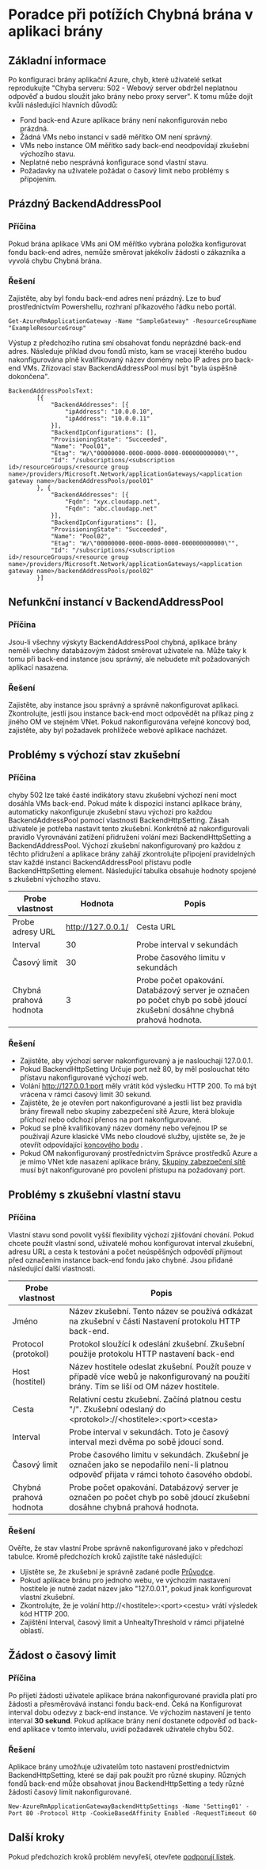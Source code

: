 <properties
   pageTitle="Poradce při potížích aplikace brány Chybná brána (502) | Microsoft Azure"
   description="Zjistěte, jak řešit problémy s aplikací brány 502 chyby"
   services="application-gateway"
   documentationCenter="na"
   authors="amitsriva"
   manager="rossort"
   editor=""
   tags="azure-resource-manager"
/>
<tags  
   ms.service="application-gateway"
   ms.devlang="na"
   ms.topic="article"
   ms.tgt_pltfrm="na"
   ms.workload="infrastructure-services"
   ms.date="09/02/2016"
   ms.author="amitsriva" />

# <a name="troubleshooting-bad-gateway-errors-in-application-gateway"></a>Poradce při potížích Chybná brána v aplikaci brány

## <a name="overview"></a>Základní informace

Po konfiguraci brány aplikační Azure, chyb, které uživatelé setkat reprodukujte "Chyba serveru: 502 - Webový server obdržel neplatnou odpověď a budou sloužit jako brány nebo proxy server". K tomu může dojít kvůli následující hlavních důvodů:

- Fond back-end Azure aplikace brány není nakonfigurován nebo prázdná.
- Žádná VMs nebo instancí v sadě měřítko OM není správný.
- VMs nebo instance OM měřítko sady back-end neodpovídají zkušební výchozího stavu.
- Neplatné nebo nesprávná konfigurace sond vlastní stavu.
- Požadavky na uživatele požádat o časový limit nebo problémy s připojením.

## <a name="empty-backendaddresspool"></a>Prázdný BackendAddressPool

### <a name="cause"></a>Příčina

Pokud brána aplikace VMs ani OM měřítko vybrána položka konfigurovat fondu back-end adres, nemůže směrovat jakékoliv žádosti o zákazníka a vyvolá chybu Chybná brána.

### <a name="solution"></a>Řešení

Zajistěte, aby byl fondu back-end adres není prázdný. Lze to buď prostřednictvím Powershellu, rozhraní příkazového řádku nebo portál.

    Get-AzureRmApplicationGateway -Name "SampleGateway" -ResourceGroupName "ExampleResourceGroup"

Výstup z předchozího rutina smí obsahovat fondu neprázdné back-end adres. Následuje příklad dvou fondů místo, kam se vracejí kterého budou nakonfigurována plně kvalifikovaný název domény nebo IP adres pro back-end VMs. Zřizovací stav BackendAddressPool musí být "byla úspěšně dokončena".
    
    BackendAddressPoolsText: 
            [{
                "BackendAddresses": [{
                    "ipAddress": "10.0.0.10",
                    "ipAddress": "10.0.0.11"
                }],
                "BackendIpConfigurations": [],
                "ProvisioningState": "Succeeded",
                "Name": "Pool01",
                "Etag": "W/\"00000000-0000-0000-0000-000000000000\"",
                "Id": "/subscriptions/<subscription id>/resourceGroups/<resource group name>/providers/Microsoft.Network/applicationGateways/<application gateway name>/backendAddressPools/pool01"
            }, {
                "BackendAddresses": [{
                    "Fqdn": "xyx.cloudapp.net",
                    "Fqdn": "abc.cloudapp.net"
                }],
                "BackendIpConfigurations": [],
                "ProvisioningState": "Succeeded",
                "Name": "Pool02",
                "Etag": "W/\"00000000-0000-0000-0000-000000000000\"",
                "Id": "/subscriptions/<subscription id>/resourceGroups/<resource group name>/providers/Microsoft.Network/applicationGateways/<application gateway name>/backendAddressPools/pool02"
            }]


## <a name="unhealthy-instances-in-backendaddresspool"></a>Nefunkční instancí v BackendAddressPool

### <a name="cause"></a>Příčina

Jsou-li všechny výskyty BackendAddressPool chybná, aplikace brány neměli všechny databázovým žádost směrovat uživatele na. Může taky k tomu při back-end instance jsou správný, ale nebudete mít požadovaných aplikací nasazena.

### <a name="solution"></a>Řešení

Zajistěte, aby instance jsou správný a správně nakonfigurovat aplikaci. Zkontrolujte, jestli jsou instance back-end moct odpovědět na příkaz ping z jiného OM ve stejném VNet. Pokud nakonfigurována veřejné koncový bod, zajistěte, aby byl požadavek prohlížeče webové aplikace nacházet.

## <a name="problems-with-default-health-probe"></a>Problémy s výchozí stav zkušební

### <a name="cause"></a>Příčina

chyby 502 lze také časté indikátory stavu zkušební výchozí není moct dosáhla VMs back-end. Pokud máte k dispozici instanci aplikace brány, automaticky nakonfiguruje zkušební stavu výchozí pro každou BackendAddressPool pomocí vlastnosti BackendHttpSetting. Zásah uživatele je potřeba nastavit tento zkušební. Konkrétně až nakonfigurovali pravidlo Vyrovnávání zatížení přidružení volání mezi BackendHttpSetting a BackendAddressPool. Výchozí zkušební nakonfigurovaný pro každou z těchto přidružení a aplikace brány zahájí zkontrolujte připojení pravidelných stav každé instanci BackendAddressPool přístavu podle BackendHttpSetting element. Následující tabulka obsahuje hodnoty spojené s zkušební výchozího stavu.


|Probe vlastnost | Hodnota | Popis|
|---|---|---|
| Probe adresy URL| http://127.0.0.1/ | Cesta URL |
| Interval | 30 | Probe interval v sekundách |
| Časový limit  | 30 | Probe časového limitu v sekundách |
| Chybná prahová hodnota | 3 | Probe počet opakování. Databázový server je označen po počet chyb po sobě jdoucí zkušební dosáhne chybná prahová hodnota. |

### <a name="solution"></a>Řešení

- Zajistěte, aby výchozí server nakonfigurovaný a je naslouchají 127.0.0.1.
- Pokud BackendHttpSetting Určuje port než 80, by měl poslouchat této přístavu nakonfigurované výchozí web.
- Volání http://127.0.0.1:port měly vrátit kód výsledku HTTP 200. To má být vrácena v rámci časový limit 30 sekund.
- Zajistěte, že je otevřen port nakonfigurované a jestli list bez pravidla brány firewall nebo skupiny zabezpečení sítě Azure, která blokuje příchozí nebo odchozí přenos na port nakonfigurované.
- Pokud se plně kvalifikovaný název domény nebo veřejnou IP se používají Azure klasické VMs nebo cloudové služby, ujistěte se, že je otevřít odpovídající [koncového bodu](../virtual-machines/virtual-machines-windows-classic-setup-endpoints.md) .
- Pokud OM nakonfigurovaný prostřednictvím Správce prostředků Azure a je mimo VNet kde nasazení aplikace brány, [Skupiny zabezpečení sítě](../virtual-network/virtual-networks-nsg.md) musí být nakonfigurované pro povolení přístupu na požadovaný port.


## <a name="problems-with-custom-health-probe"></a>Problémy s zkušební vlastní stavu

### <a name="cause"></a>Příčina

Vlastní stavu sond povolit vyšší flexibility výchozí zjišťování chování. Pokud chcete použít vlastní sond, uživatelé mohou konfigurovat interval zkušební, adresu URL a cesta k testování a počet neúspěšných odpovědí přijmout před označením instance back-end fondu jako chybné. Jsou přidané následující další vlastnosti.

|Probe vlastnost| Popis|
|---|---|
| Jméno | Název zkušební. Tento název se používá odkázat na zkušební v části Nastavení protokolu HTTP back-end. |
| Protocol (protokol) | Protokol sloužící k odeslání zkušební. Zkušební použije protokolu HTTP nastavení back-end |
| Host (hostitel) |  Název hostitele odeslat zkušební. Použít pouze v případě více webů je nakonfigurovaný na použití brány. Tím se liší od OM název hostitele.  |
| Cesta | Relativní cestu zkušební. Začíná platnou cestu "/". Zkušební odeslaný do \<protokol\>://\<hostitele\>:\<port\>\<cesta\> |
| Interval | Probe interval v sekundách. Toto je časový interval mezi dvěma po sobě jdoucí sond.|
| Časový limit | Probe časového limitu v sekundách. Zkušební je označen jako se nepodařilo není-li platnou odpověď přijata v rámci tohoto časového období. |
| Chybná prahová hodnota | Probe počet opakování. Databázový server je označen po počet chyb po sobě jdoucí zkušební dosáhne chybná prahová hodnota. |


### <a name="solution"></a>Řešení

Ověřte, že stav vlastní Probe správně nakonfigurované jako v předchozí tabulce. Kromě předchozích kroků zajistíte také následující:

- Ujistěte se, že zkušební je správně zadané podle [Průvodce](application-gateway-create-probe-ps.md).
- Pokud aplikace bránu pro jednoho webu, ve výchozím nastavení hostitele je nutné zadat název jako "127.0.0.1", pokud jinak konfigurovat vlastní zkušební.
- Zkontrolujte, že je volání http://\<hostitele\>:\<port\>\<cestu\> vrátí výsledek kód HTTP 200.
- Zajištění Interval, časový limit a UnhealtyThreshold v rámci přijatelné oblastí.

## <a name="request-time-out"></a>Žádost o časový limit

### <a name="cause"></a>Příčina

Po přijetí žádosti uživatele aplikace brána nakonfigurované pravidla platí pro žádosti a přesměrovává instanci fondu back-end. Čeká na Konfigurovat interval dobu odezvy z back-end instance. Ve výchozím nastavení je tento interval **30 sekund**. Pokud aplikace brány není dostanete odpověď od back-end aplikace v tomto intervalu, uvidí požadavek uživatele chybu 502.

### <a name="solution"></a>Řešení

Aplikace brány umožňuje uživatelům toto nastavení prostřednictvím BackendHttpSetting, které se dají pak použít pro různé skupiny. Různých fondů back-end může obsahovat jinou BackendHttpSetting a tedy různé žádosti časový limit nakonfigurované.

    New-AzureRmApplicationGatewayBackendHttpSettings -Name 'Setting01' -Port 80 -Protocol Http -CookieBasedAffinity Enabled -RequestTimeout 60

## <a name="next-steps"></a>Další kroky

Pokud předchozích kroků problém nevyřeší, otevřete [podporují lístek](https://azure.microsoft.com/support/options/).
